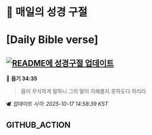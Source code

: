 # 🙏 매일의 성경 구절
# [Daily Bible verse]
## [![README에 성경구절 업데이트](https://github.com/DONGSUKA/first_test/actions/workflows/update-readme-bible.yml/badge.svg)](https://github.com/DONGSUKA/first_test/actions/workflows/update-readme-bible.yml)
<!-- START_BIBLE_VERSE -->
📖 **욥기 34:35**
> 욥이 무식하게 말하니 그의 말이 지혜롭지 못하도다 하리라

🕊️ _업데이트 시각: 2025-10-17 14:58:39 KST_
  <!-- END_BIBLE_VERSE -->
## GITHUB_ACTION
